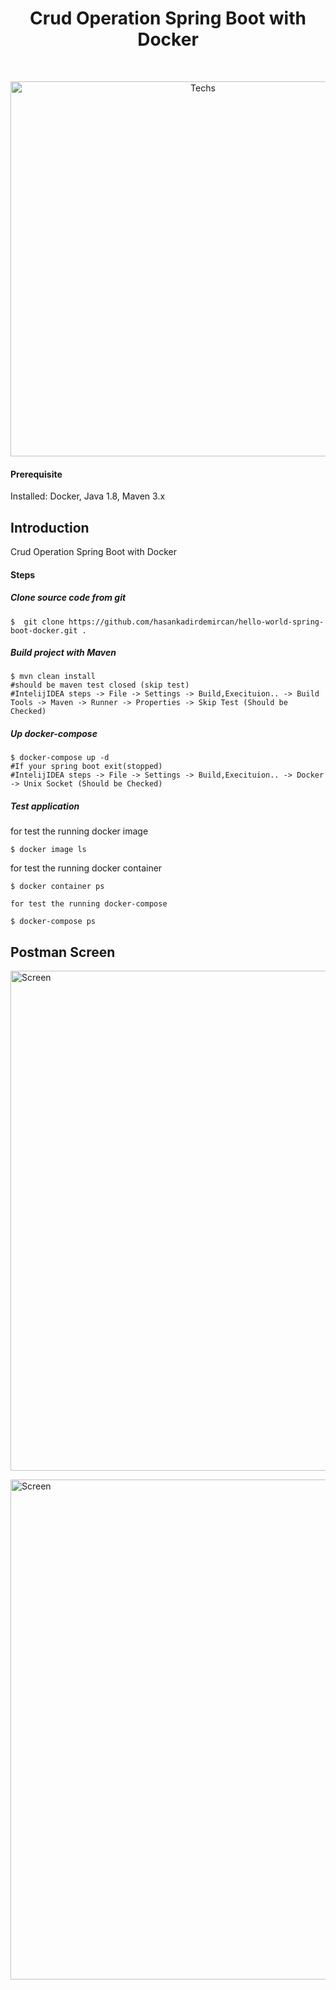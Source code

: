 <h1 align="center"> Crud Operation Spring Boot with Docker </h1> <br>
<p align="center">
  <a href="#">
    <img alt="Techs" title="Techs" src="https://user-images.githubusercontent.com/34090058/56314382-9586c100-615d-11e9-8117-5bb67e9a44d7.png" width="600">
  </a>
</p>


#### Prerequisite

Installed: Docker, Java 1.8, Maven 3.x


## Introduction

 Crud Operation Spring Boot with Docker

#### Steps

##### Clone source code from git
```
$  git clone https://github.com/hasankadirdemircan/hello-world-spring-boot-docker.git .
```
##### Build project with Maven
```
$ mvn clean install
#should be maven test closed (skip test)
#IntelijIDEA steps -> File -> Settings -> Build,Execituion.. -> Build Tools -> Maven -> Runner -> Properties -> Skip Test (Should be Checked)
```
##### Up docker-compose
```
$ docker-compose up -d
#If your spring boot exit(stopped)
#IntelijIDEA steps -> File -> Settings -> Build,Execituion.. -> Docker -> Unix Socket (Should be Checked)
```

##### Test application
for test the running docker image
```
$ docker image ls
```
for test the running docker container
```
$ docker container ps

for test the running docker-compose

$ docker-compose ps
```


## Postman Screen

<p>
  <a href="#">
    <img alt="Screen" title="Screen" src="https://user-images.githubusercontent.com/34090058/56313083-628efe00-615a-11e9-9f2e-f0f63db0ac87.png" width="800">
  </a>
</p>
<p>
  <a href="#">
    <img alt="Screen" title="Screen" src="https://user-images.githubusercontent.com/34090058/56313280-ef39bc00-615a-11e9-90a0-f76a178901b0.png" width="800">
  </a>
</p>

​    